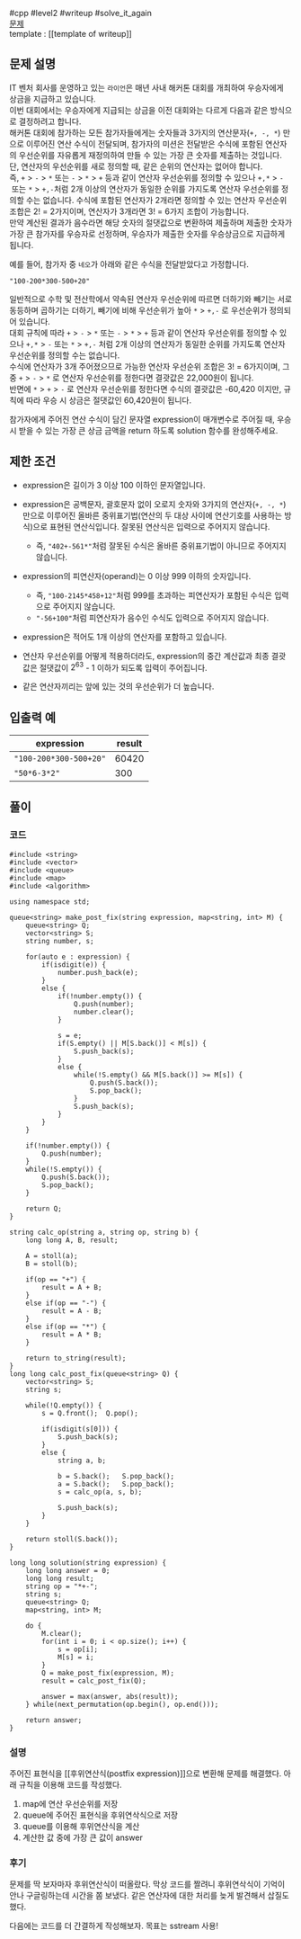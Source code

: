 
#cpp #level2 #writeup #solve_it_again  
[문제](https://school.programmers.co.kr/learn/courses/30/lessons/67257#)  
template : [[template of writeup]]  

## 문제 설명  

IT 벤처 회사를 운영하고 있는 `라이언`은 매년 사내 해커톤 대회를 개최하여 우승자에게 상금을 지급하고 있습니다.  
이번 대회에서는 우승자에게 지급되는 상금을 이전 대회와는 다르게 다음과 같은 방식으로 결정하려고 합니다.  
해커톤 대회에 참가하는 모든 참가자들에게는 숫자들과 3가지의 연산문자(`+, -, *`) 만으로 이루어진 연산 수식이 전달되며, 참가자의 미션은 전달받은 수식에 포함된 연산자의 우선순위를 자유롭게 재정의하여 만들 수 있는 가장 큰 숫자를 제출하는 것입니다.  
단, 연산자의 우선순위를 새로 정의할 때, 같은 순위의 연산자는 없어야 합니다. 즉, `+` > `-` > `*` 또는 `-` > `*` > `+` 등과 같이 연산자 우선순위를 정의할 수 있으나 `+,*` > `-` 또는 `*` > `+,-`처럼 2개 이상의 연산자가 동일한 순위를 가지도록 연산자 우선순위를 정의할 수는 없습니다. 수식에 포함된 연산자가 2개라면 정의할 수 있는 연산자 우선순위 조합은 2! = 2가지이며, 연산자가 3개라면 3! = 6가지 조합이 가능합니다.  
만약 계산된 결과가 음수라면 해당 숫자의 절댓값으로 변환하여 제출하며 제출한 숫자가 가장 큰 참가자를 우승자로 선정하며, 우승자가 제출한 숫자를 우승상금으로 지급하게 됩니다.  

예를 들어, 참가자 중 `네오`가 아래와 같은 수식을 전달받았다고 가정합니다.  

`"100-200*300-500+20"`  

일반적으로 수학 및 전산학에서 약속된 연산자 우선순위에 따르면 더하기와 빼기는 서로 동등하며 곱하기는 더하기, 빼기에 비해 우선순위가 높아 `*` > `+,-` 로 우선순위가 정의되어 있습니다.  
대회 규칙에 따라 `+` > `-` > `*` 또는 `-` > `*` > `+` 등과 같이 연산자 우선순위를 정의할 수 있으나 `+,*` > `-` 또는 `*` > `+,-` 처럼 2개 이상의 연산자가 동일한 순위를 가지도록 연산자 우선순위를 정의할 수는 없습니다.  
수식에 연산자가 3개 주어졌으므로 가능한 연산자 우선순위 조합은 3! = 6가지이며, 그 중 `+` > `-` > `*` 로 연산자 우선순위를 정한다면 결괏값은 22,000원이 됩니다.  
반면에 `*` > `+` > `-` 로 연산자 우선순위를 정한다면 수식의 결괏값은 -60,420 이지만, 규칙에 따라 우승 시 상금은 절댓값인 60,420원이 됩니다.  

참가자에게 주어진 연산 수식이 담긴 문자열 expression이 매개변수로 주어질 때, 우승 시 받을 수 있는 가장 큰 상금 금액을 return 하도록 solution 함수를 완성해주세요.  

## 제한 조건  

- expression은 길이가 3 이상 100 이하인 문자열입니다.  
- expression은 공백문자, 괄호문자 없이 오로지 숫자와 3가지의 연산자(`+, -, *`) 만으로 이루어진 올바른 중위표기법(연산의 두 대상 사이에 연산기호를 사용하는 방식)으로 표현된 연산식입니다. 잘못된 연산식은 입력으로 주어지지 않습니다.  
    - 즉, `"402+-561*"`처럼 잘못된 수식은 올바른 중위표기법이 아니므로 주어지지 않습니다.  
        
- expression의 피연산자(operand)는 0 이상 999 이하의 숫자입니다.  
    - 즉, `"100-2145*458+12"`처럼 999를 초과하는 피연산자가 포함된 수식은 입력으로 주어지지 않습니다.  
    - `"-56+100"`처럼 피연산자가 음수인 수식도 입력으로 주어지지 않습니다.  
- expression은 적어도 1개 이상의 연산자를 포함하고 있습니다.  
- 연산자 우선순위를 어떻게 적용하더라도, expression의 중간 계산값과 최종 결괏값은 절댓값이 $2^{63}$ - 1 이하가 되도록 입력이 주어집니다.  
- 같은 연산자끼리는 앞에 있는 것의 우선순위가 더 높습니다.  

## 입출력 예  

| expression             | result |  
| ---------------------- | ------ |  
| `"100-200*300-500+20"` | 60420  |  
| `"50*6-3*2"`             | 300       |  

## 풀이  

### 코드  

```  
#include <string>  
#include <vector>  
#include <queue>  
#include <map>  
#include <algorithm>  

using namespace std;  

queue<string> make_post_fix(string expression, map<string, int> M) {  
    queue<string> Q;  
    vector<string> S;  
    string number, s;  
    
    for(auto e : expression) {  
        if(isdigit(e)) {  
            number.push_back(e);  
        }  
        else {  
            if(!number.empty()) {  
                Q.push(number);  
                number.clear();  
            }  
            
            s = e;  
            if(S.empty() || M[S.back()] < M[s]) {  
                S.push_back(s);  
            }  
            else {  
                while(!S.empty() && M[S.back()] >= M[s]) {  
                    Q.push(S.back());  
                    S.pop_back();  
                }  
                S.push_back(s);  
            }  
        }  
    }  
    
    if(!number.empty()) {  
        Q.push(number);  
    }  
    while(!S.empty()) {  
        Q.push(S.back());  
        S.pop_back();  
    }  
    
    return Q;  
}  

string calc_op(string a, string op, string b) {  
    long long A, B, result;  
    
    A = stoll(a);  
    B = stoll(b);  
    
    if(op == "+") {  
        result = A + B;  
    }  
    else if(op == "-") {  
        result = A - B;  
    }  
    else if(op == "*") {  
        result = A * B;  
    }  
    
    return to_string(result);  
}  
long long calc_post_fix(queue<string> Q) {  
    vector<string> S;  
    string s;  
    
    while(!Q.empty()) {  
        s = Q.front();  Q.pop();  
        
        if(isdigit(s[0])) {  
            S.push_back(s);  
        }  
        else {  
            string a, b;  
            
            b = S.back();   S.pop_back();  
            a = S.back();   S.pop_back();  
            s = calc_op(a, s, b);  
            
            S.push_back(s);  
        }  
    }  
    
    return stoll(S.back());  
}  

long long solution(string expression) {  
    long long answer = 0;  
    long long result;  
    string op = "*+-";  
    string s;  
    queue<string> Q;  
    map<string, int> M;  
    
    do {  
        M.clear();  
        for(int i = 0; i < op.size(); i++) {  
            s = op[i];  
            M[s] = i;  
        }  
        Q = make_post_fix(expression, M);  
        result = calc_post_fix(Q);  
        
        answer = max(answer, abs(result));  
    } while(next_permutation(op.begin(), op.end()));  
    
    return answer;  
}  
```  

### 설명  

주어진 표현식을 [[후위연산식(postfix expression)]]으로 변환해 문제를 해결했다. 아래 규칙을 이용해 코드를 작성했다.  

1. map에 연산 우선순위를 저장  
2. queue에 주어진 표현식을 후위연삭식으로 저장  
3. queue를 이용해 후위연산식을 계산  
4. 계산한 값 중에 가장 큰 값이 answer  

### 후기  

문제를 딱 보자마자 후위연산식이 떠올랐다. 막상 코드를 짤려니 후위연삭식이 기억이 안나 구글링하는데 시간을 쫌 보냈다. 같은 연산자에 대한 처리를 늦게 발견해서 삽질도 했다.  

다음에는 코드를 더 간결하게 작성해보자. 목표는 sstream 사용!  
